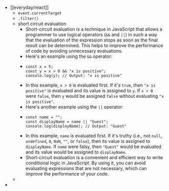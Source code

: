 - [[everyday/react]]
	- `event.currentTarget`
	- `.filter()`
	- short circuit evaluation
		- Short-circuit evaluation is a technique in JavaScript that allows a programmer to use logical operators (`&&` and `||`) in such a way that the evaluation of the expression stops as soon as the final result can be determined. This helps to improve the performance of code by avoiding unnecessary evaluations.
		- Here's an example using the `&&` operator:
		- ```
		  const x = 5;
		  const y = x > 0 && "x is positive";
		  console.log(y); // Output: "x is positive"
		  ```
		- In this example, `x > 0` is evaluated first. If it's `true`, then `"x is positive"` is evaluated and its value is assigned to `y`. If `x > 0` were `false`, then `y` would be assigned `false` without evaluating `"x is positive"`.
		- Here's another example using the `||` operator:
		- ```
		  const name = "";
		  const displayName = name || "Guest";
		  console.log(displayName); // Output: "Guest"
		  ```
		- In this example, `name` is evaluated first. If it's truthy (i.e., not `null`, `undefined`, `0`, `NaN`, `""`, or `false`), then its value is assigned to `displayName`. If `name` were falsy, then `"Guest"` would be evaluated and its value would be assigned to `displayName`.
		- Short-circuit evaluation is a convenient and efficient way to write conditional logic in JavaScript. By using it, you can avoid evaluating expressions that are not necessary, which can improve the performance of your code.
	-
-